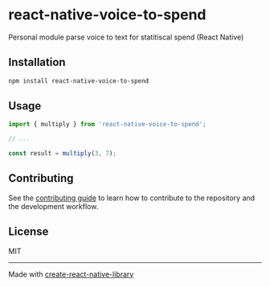 # react-native-voice-to-spend

Personal module parse voice to text for statitiscal spend (React Native)

## Installation

```sh
npm install react-native-voice-to-spend
```

## Usage


```js
import { multiply } from 'react-native-voice-to-spend';

// ...

const result = multiply(3, 7);
```


## Contributing

See the [contributing guide](CONTRIBUTING.md) to learn how to contribute to the repository and the development workflow.

## License

MIT

---

Made with [create-react-native-library](https://github.com/callstack/react-native-builder-bob)
